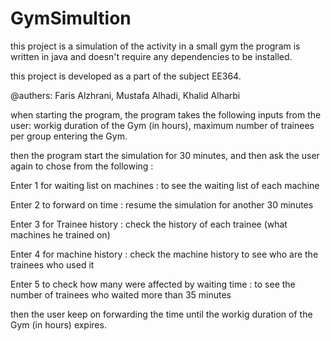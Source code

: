 # GymSimultion
this project is a simulation of the activity in a small gym 
the program is written in java and doesn't require any dependencies to be installed.

this project is developed as a part of the subject EE364.

@authers: 
      Faris Alzhrani,
      Mustafa Alhadi,
      Khalid Alharbi
      
when starting the program, the program takes the following inputs from the user: workig duration of the Gym (in hours), maximum number of trainees per group entering the Gym.

then the program start the simulation for 30 minutes, and then ask the user again to chose from the following : 

Enter 1 for waiting list on machines : to see the waiting list of each machine

Enter 2 to forward on time : resume the simulation for another 30 minutes

Enter 3 for Trainee history : check the history of each trainee (what machines he trained on)

Enter 4 for machine history : check the machine history to see who are the trainees who used it

Enter 5 to check how many were affected by waiting time : to see the number of trainees who waited more than 35 minutes

then the user keep on forwarding the time until the workig duration of the Gym (in hours) expires.

